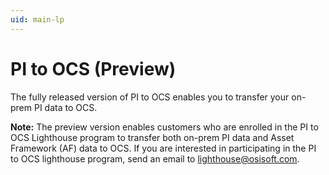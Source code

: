 ```yaml
---
uid: main-lp
---
```


# PI to OCS (Preview)

The fully released version of PI to OCS enables you to transfer your on-prem PI data to OCS.  

**Note:** The preview version enables customers who are enrolled in the PI to OCS Lighthouse program to transfer both on-prem PI data and Asset Framework (AF) data to OCS. If you are interested in participating in the PI to OCS lighthouse program, send an email to lighthouse@osisoft.com.
